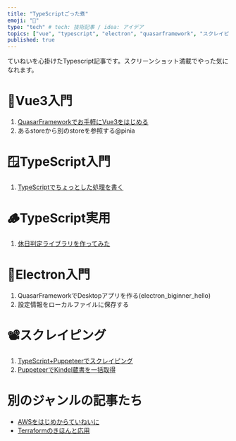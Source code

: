 ```yaml
---
title: "TypeScriptごった煮"
emoji: "📑"
type: "tech" # tech: 技術記事 / idea: アイデア
topics: ["vue", "typescript", "electron", "quasarframework", "スクレイピング"]
published: true
---
```

ていねいを心掛けたTypescript記事です。スクリーンショット満載でやった気になれます。

# 🐉Vue3入門
1. [QuasarFrameworkでお手軽にVue3をはじめる](https://zenn.dev/sway/articles/vue3_quasarframework_helloworld)
1. あるstoreから別のstoreを参照する@pinia

# 🪟TypeScript入門
1. [TypeScriptでちょっとした処理を書く](https://zenn.dev/sway/articles/ts_biginner_helloworld)

# 🪵TypeScript実用
1. [休日判定ライブラリを作ってみた](https://zenn.dev/sway/articles/ts_practical_holidayjp)

# 🔌Electron入門
1. QuasarFrameworkでDesktopアプリを作る(electron_biginner_hello)
1. 設定情報をローカルファイルに保存する

# 📽️スクレイピング
1. [TypeScript+Puppeteerでスクレイピング](https://zenn.dev/sway/articles/ts_scraping_hello)
1. [PuppeteerでKindel蔵書を一括取得](https://zenn.dev/sway/articles/ts_scraping_kindle)

# 別のジャンルの記事たち
- [AWSをはじめからていねいに](https://zenn.dev/sway/articles/aws_index_list)
- [Terraformのきほんと応用](https://zenn.dev/sway/articles/terraform_index_list)
